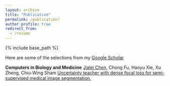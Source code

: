 ```yaml
---
layout: archive
title: "Publication"
permalink: /publication/
author_profile: true
redirect_from:
  - /resume
---
```


{% include base_path %}

Here are some of the selections from my [Google Scholar](https://scholar.google.com.hk/citations?user=xV3gdyAAAAAJ&hl=zh-CN)

**Computers in Biology and Medicine** <u>Jialei Chen</u>, Chong Fu, Haoyu Xie, Xu Zheng, Chiu-Wing Sham [Uncertainty teacher with dense focal loss for semi-supervised medical image segmentation.](https://www.sciencedirect.com/science/article/pii/S001048252200751X)


